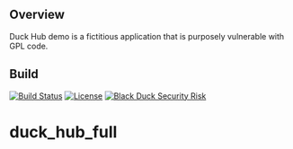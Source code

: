 ## Overview ##
Duck Hub demo is a fictitious application that is purposely vulnerable with GPL code.

## Build ##

[![Build Status](https://travis-ci.org/blackducksoftware/hub-fod.svg?branch=master)](https://travis-ci.org/blackducksoftware/hub-fod) [![License](https://img.shields.io/badge/License-Apache%202.0-blue.svg)](https://opensource.org/licenses/Apache-2.0) [![Black Duck Security Risk](https://copilot.blackducksoftware.com/github/repos/davemeurer/duck-hub/branches/master/badge-risk.svg)](https://copilot.blackducksoftware.com/github/repos/davemeurer/duck-hub/branches/master)
# duck_hub_full
